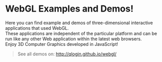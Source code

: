 # WebGL Examples and Demos!

Here you can find example and demos of three-dimensional interactive applications that used WebGL.<br>
These applications are independent of the particular platform and can be run like any other Web application within the latest web browsers.<br>
Enjoy 3D Computer Graphics developed in JavaScript! 

> See all demos on: http://qlogin.github.io/webgl/
